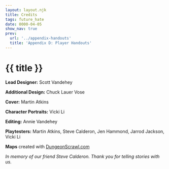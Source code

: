 ```yaml
---
layout: layout.njk
title: Credits
tags: future_hate
date: 0000-04-05
show_nav: true
prev:
  url: '../appendix-handouts'
  title: 'Appendix D: Player Handouts'
---
```


# {{ title }}

**Lead Designer:** Scott Vandehey

**Additional Design:** Chuck Lauer Vose

**Cover:** Martin Atkins

**Character Portraits:** Vicki Li

**Editing:** Annie Vandehey

**Playtesters:** Martin Atkins, Steve Calderon, Jen Hammond, Jarrod Jackson, Vicki Li

**Maps** created with [DungeonScrawl.com](https://www.dungeonscrawl.com)

_In memory of our friend Steve Calderon. Thank you for telling stories with us._
